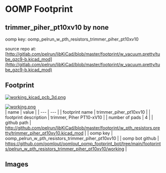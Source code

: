 # OOMP Footprint  
## trimmer_piher_pt10xv10  by none  
  
oomp key: oomp_pelrun_w_pth_resistors_trimmer_piher_pt10xv10  
  
source repo at: [http://gitlab.com/pelrun/libKiCad/blob/master/footprint/w_vacuum.pretty/tube_gzc9-b.kicad_mod](http://gitlab.com/pelrun/libKiCad/blob/master/footprint/w_vacuum.pretty/tube_gzc9-b.kicad_mod)  
## Footprint  
  
[![working_kicad_pcb_3d.png](working_kicad_pcb_3d_600.png)](working_kicad_pcb_3d.png)  
  
[![working.png](working_600.png)](working.png)  
| name | value | 
| --- | --- | 
| footprint name | trimmer_piher_pt10xv10 | 
| footprint description | trimmer, Piher PT10-xV10 | 
| number of pads | 4 | 
| github path | http://github.com/pelrun/libKiCad/blob/master/footprint/w_pth_resistors.pretty/trimmer_piher_pt10xv10.kicad_mod | 
| oomp key | oomp_pelrun_w_pth_resistors_trimmer_piher_pt10xv10 | 
| oomp bot github | https://github.com/oomlout/oomlout_oomp_footprint_bot/tree/main/footprints/pelrun_w_pth_resistors_trimmer_piher_pt10xv10/working | 
## Images  
